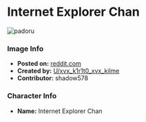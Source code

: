 # Internet Explorer Chan

![padoru](https://raw.githubusercontent.com/shadow578/Project-Padoru/master/Padoru/other-ie-chan.png "Internet Explorer Chan")

### Image Info
* **Posted on:**     [reddit.com](https://www.reddit.com/r/Padoru/comments/da99f8/internet_explorer_chan_internet_explorer_by/)
* **Created by:**    [U/xvx_k1r1t0_xvx_kilme](https://github.com/shadow578/Project-Padoru/blob/master/table-of-contents/creators/Uxvxk1r1t0xvxkilme.md)
* **Contributor:**   shadow578

### Character Info
* **Name:**   Internet Explorer Chan


